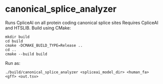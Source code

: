 # canonical_splice_analyzer
Runs CpliceAI on all protein coding canonical splice sites
Requires CpliceAI and HTSLIB. Build using CMake:

```
mkdir build
cd build
cmake -DCMAKE_BUILD_TYPE=Release ..
cd ..
cmake --build build
```


Run as:
```
./build/canonical_splice_analyzer <spliceai_model_dir> <human_fa> <gff> <out.tsv>
```

